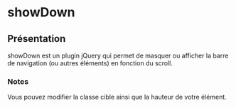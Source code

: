 showDown
========

<h2>Présentation</h2>

showDown est un plugin jQuery qui permet de masquer ou afficher la barre de navigation (ou autres éléments) en fonction du scroll.

<h3>Notes</h3>

Vous pouvez modifier la classe cible ainsi que la hauteur de votre élément.
